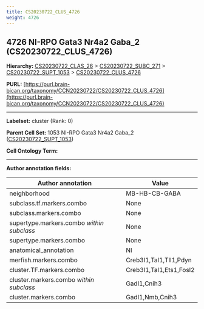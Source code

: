 ```yaml
---
title: CS20230722_CLUS_4726
weight: 4726
---
```

## 4726 NI-RPO Gata3 Nr4a2 Gaba_2 (CS20230722_CLUS_4726)
<b>Hierarchy: </b>
[CS20230722_CLAS_26](../CS20230722_CLAS_26) >
[CS20230722_SUBC_271](../CS20230722_SUBC_271) >
[CS20230722_SUPT_1053](../CS20230722_SUPT_1053) >
[CS20230722_CLUS_4726](../CS20230722_CLUS_4726)

**PURL:** [https://purl.brain-bican.org/taxonomy/CCN20230722/CS20230722_CLUS_4726](https://purl.brain-bican.org/taxonomy/CCN20230722/CS20230722_CLUS_4726)

---


**Labelset:** cluster (Rank: 0)

**Parent Cell Set:** 1053 NI-RPO Gata3 Nr4a2 Gaba_2 ([CS20230722_SUPT_1053](../CS20230722_SUPT_1053))



**Cell Ontology Term:** 

[MARKER GENES.]: #


---

[TRANSFERRED ANNOTATIONS.]: #


[AUTHOR ANNOTATION FIELDS.]: #


**Author annotation fields:**

| Author annotation | Value |
|-------------------|-------|
|neighborhood|MB-HB-CB-GABA|
|subclass.tf.markers.combo|None|
|subclass.markers.combo|None|
|supertype.markers.combo _within subclass_|None|
|supertype.markers.combo|None|
|anatomical_annotation|NI|
|merfish.markers.combo|Creb3l1,Tal1,Tll1,Pdyn|
|cluster.TF.markers.combo|Creb3l1,Tal1,Ets1,Fosl2|
|cluster.markers.combo _within subclass_|Gadl1,Cnih3|
|cluster.markers.combo|Gadl1,Nmb,Cnih3|
